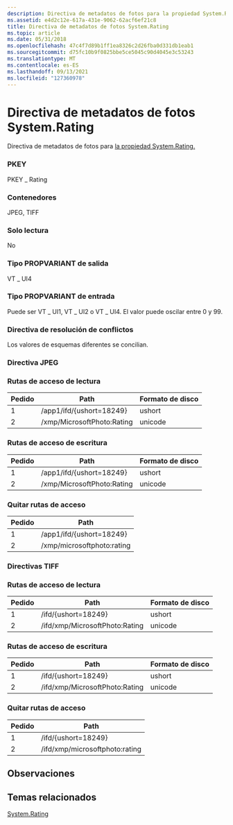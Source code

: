 ```yaml
---
description: Directiva de metadatos de fotos para la propiedad System.Rating.
ms.assetid: e4d2c12e-617a-431e-9062-62acf6ef21c8
title: Directiva de metadatos de fotos System.Rating
ms.topic: article
ms.date: 05/31/2018
ms.openlocfilehash: 47c4f7d89b1ff1ea8326c2d26fba0d331db1eab1
ms.sourcegitcommit: d75fc10b9f0825bbe5ce5045c90d4045e3c53243
ms.translationtype: MT
ms.contentlocale: es-ES
ms.lasthandoff: 09/13/2021
ms.locfileid: "127360978"
---
```

# <a name="systemrating-photo-metadata-policy"></a>Directiva de metadatos de fotos System.Rating

Directiva de metadatos de fotos para [la propiedad System.Rating.](../properties/props-system-rating.md)

### <a name="pkey"></a>PKEY

PKEY \_ Rating

### <a name="containers"></a>Contenedores

JPEG, TIFF

### <a name="read-only"></a>Solo lectura

No

### <a name="output-propvariant-type"></a>Tipo PROPVARIANT de salida

VT \_ UI4

### <a name="input-propvariant-type"></a>Tipo PROPVARIANT de entrada

Puede ser VT \_ UI1, VT \_ UI2 o VT \_ UI4. El valor puede oscilar entre 0 y 99.

### <a name="conflict-resolution-policy"></a>Directiva de resolución de conflictos

Los valores de esquemas diferentes se concilian.

### <a name="jpeg-policy"></a>Directiva JPEG

### <a name="read-paths"></a>Rutas de acceso de lectura



| Pedido | Path                       | Formato de disco |
|-------|----------------------------|-------------|
| 1     | /app1/ifd/{ushort=18249}   | ushort      |
| 2     | /xmp/MicrosoftPhoto:Rating | unicode     |



 

### <a name="write-paths"></a>Rutas de acceso de escritura



| Pedido | Path                       | Formato de disco |
|-------|----------------------------|-------------|
| 1     | /app1/ifd/{ushort=18249}   | ushort      |
| 2     | /xmp/MicrosoftPhoto:Rating | unicode     |



 

### <a name="remove-paths"></a>Quitar rutas de acceso



| Pedido | Path                       |
|-------|----------------------------|
| 1     | /app1/ifd/{ushort=18249}   |
| 2     | /xmp/microsoftphoto:rating |



 

### <a name="tiff-policies"></a>Directivas TIFF

### <a name="read-paths"></a>Rutas de acceso de lectura



| Pedido | Path                           | Formato de disco |
|-------|--------------------------------|-------------|
| 1     | /ifd/{ushort=18249}            | ushort      |
| 2     | /ifd/xmp/MicrosoftPhoto:Rating | unicode     |



 

### <a name="write-paths"></a>Rutas de acceso de escritura



| Pedido | Path                           | Formato de disco |
|-------|--------------------------------|-------------|
| 1     | /ifd/{ushort=18249}            | ushort      |
| 2     | /ifd/xmp/MicrosoftPhoto:Rating | unicode     |



 

### <a name="remove-paths"></a>Quitar rutas de acceso



| Pedido | Path                           |
|-------|--------------------------------|
| 1     | /ifd/{ushort=18249}            |
| 2     | /ifd/xmp/microsoftphoto:rating |



 

## <a name="remarks"></a>Observaciones

## <a name="related-topics"></a>Temas relacionados

<dl> <dt>

[System.Rating](../properties/props-system-rating.md)
</dt> </dl>

 

 
